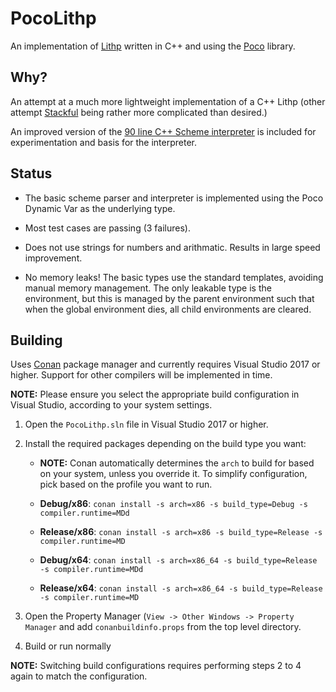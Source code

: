 PocoLithp
=========

An implementation of [Lithp](https://github.com/andrakis/node-lithp) written in C++ and using the [Poco](https://procoproject.org) library.

Why?
----

An attempt at a much more lightweight implementation of a C++ Lithp (other attempt [Stackful](https://github.com/andrakis/Stackful) being rather more complicated than desired.)

An improved version of the [90 line C++ Scheme interpreter](https://gist.github.com/ofan/721464) is included for experimentation and basis for the interpreter.


Status
------

* The basic scheme parser and interpreter is implemented using the Poco Dynamic Var as the underlying type.

* Most test cases are passing (3 failures).

* Does not use strings for numbers and arithmatic. Results in large speed improvement.

* No memory leaks! The basic types use the standard templates, avoiding manual memory management. The only leakable type is the environment, but this is managed by the parent environment such that when the global environment dies, all child environments are cleared.

Building
--------

Uses [Conan](https://www.conan.io/) package manager and currently requires Visual Studio 2017 or higher. Support for other compilers will be implemented in time.

**NOTE:** Please ensure you select the appropriate build configuration in Visual Studio, according to your system settings.


1. Open the `PocoLithp.sln` file in Visual Studio 2017 or higher.

2. Install the required packages depending on the build type you want:

    * **NOTE:** Conan automatically determines the `arch` to build for based on your system, unless you override it. To simplify configuration, pick based on the profile you want to run.

    * **Debug/x86**: `conan install -s arch=x86 -s build_type=Debug -s compiler.runtime=MDd`

	* **Release/x86**: `conan install -s arch=x86 -s build_type=Release -s compiler.runtime=MD`

	* **Debug/x64**: `conan install -s arch=x86_64 -s build_type=Release -s compiler.runtime=MDd`

	* **Release/x64**: `conan install -s arch=x86_64 -s build_type=Release -s compiler.runtime=MD`

3. Open the Property Manager (`View -> Other Windows -> Property Manager` and add `conanbuildinfo.props` from the top level directory.

4. Build or run normally

**NOTE:** Switching build configurations requires performing steps 2 to 4 again to match the configuration.